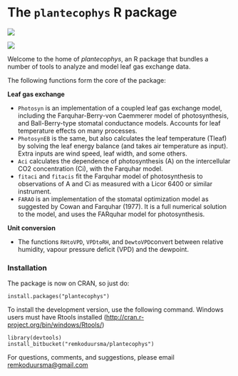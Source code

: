 The `plantecophys` R package
==========================

[![](http://www.r-pkg.org/badges/version/plantecophys)](http://cran.rstudio.com/web/packages/plantecophys/index.html)

![](http://cranlogs.r-pkg.org/badges/plantecophys)

Welcome to the home of *plantecophys*, an R package that bundles a number of tools to analyze and model leaf gas exchange data.

The following functions form the core of the package:

**Leaf gas exchange**

* `Photosyn` is an implementation of a coupled leaf gas exchange model, including the Farquhar-Berry-von Caemmerer model of photosynthesis, and Ball-Berry-type stomatal conductance models. Accounts for leaf temperature effects on many processes.
* `PhotosynEB` is the same, but also calculates the leaf temperature (Tleaf) by solving the leaf energy balance (and takes air temperature as input). Extra inputs are wind speed, leaf width, and some others.
* `Aci` calculates the dependence of photosynthesis (A) on the intercellular CO2 concentration (Ci), with the Farquhar model. 
* `fitaci` and `fitacis` fit the Farquhar model of photosynthesis to observations of A and Ci as measured with a Licor 6400 or similar instrument.
* `FARAO` is an implementation of the stomatal optimization model as suggested by Cowan and Farquhar (1977). It is a full numerical solution to the model, and uses the FARquhar model for photosynthesis.

**Unit conversion**

* The functions `RHtoVPD`, `VPDtoRH`, and `DewtoVPD`convert between relative humidity, vapour pressure deficit (VPD) and the dewpoint. 


### Installation

The package is now on CRAN, so just do:

```
install.packages("plantecophys")
```

To install the development version, use the following command. Windows users must have Rtools installed (http://cran.r-project.org/bin/windows/Rtools/)

```
library(devtools)
install_bitbucket("remkoduursma/plantecophys")
```


For questions, comments, and suggestions, please email remkoduursma@gmail.com
